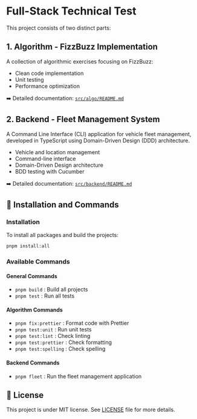 # Full-Stack Technical Test

This project consists of two distinct parts:

## 1. Algorithm - FizzBuzz Implementation

A collection of algorithmic exercises focusing on FizzBuzz:
- Clean code implementation
- Unit testing
- Performance optimization

➡️ Detailed documentation: [`src/algo/README.md`](src/algo/README.md)

## 2. Backend - Fleet Management System

A Command Line Interface (CLI) application for vehicle fleet management, developed in TypeScript using Domain-Driven Design (DDD) architecture.

- Vehicle and location management
- Command-line interface
- Domain-Driven Design architecture
- BDD testing with Cucumber

➡️ Detailed documentation: [`src/backend/README.md`](src/backend/README.md)

## 🚀 Installation and Commands

### Installation

To install all packages and build the projects:
```bash
pnpm install:all
```

### Available Commands

#### General Commands
- `pnpm build` : Build all projects
- `pnpm test` : Run all tests

#### Algorithm Commands
- `pnpm fix:prettier` : Format code with Prettier
- `pnpm test:unit` : Run unit tests
- `pnpm test:lint` : Check linting
- `pnpm test:prettier` : Check formatting
- `pnpm test:spelling` : Check spelling

#### Backend Commands
- `pnpm fleet` : Run the fleet management application

## 📝 License

This project is under MIT license. See [LICENSE](LICENSE) file for more details.
